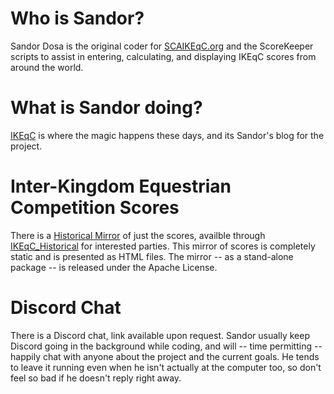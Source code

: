 # Who is Sandor?
Sandor Dosa is the original coder for [SCAIKEqC.org](http://scaikeqc.org) and the ScoreKeeper scripts to assist in entering, calculating, and displaying IKEqC scores from around the world.

# What is Sandor doing?
[IKEqC](https://sandordosa.github.io/ikeqc/) is where the magic happens these days, and its Sandor's blog for the project.

# Inter-Kingdom Equestrian Competition Scores
There is a [Historical Mirror](https://sandordosa.github.io/ikeqc_historical/) of just the scores, availble through [IKEqC_Historical](https://github.com/SandorDosa/ikeqc_historical) for interested parties.  This mirror of scores is completely static and is presented as HTML files.  The mirror -- as a stand-alone package -- is released under the Apache License.

# Discord Chat
There is a Discord chat, link available upon request.  Sandor usually keep Discord going in the background while coding, and will -- time permitting -- happily chat with anyone about the project and the current goals.  He tends to leave it running even when he isn't actually at the computer too, so don't feel so bad if he doesn't reply right away.
